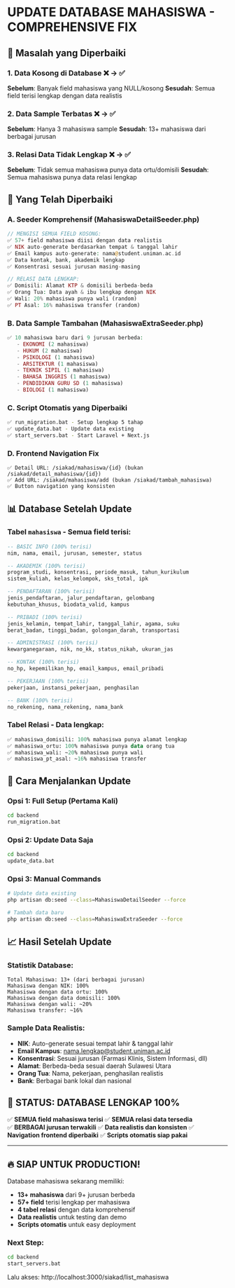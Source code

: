 # UPDATE DATABASE MAHASISWA - COMPREHENSIVE FIX

## 🎯 Masalah yang Diperbaiki

### 1. **Data Kosong di Database** ❌ → ✅
**Sebelum**: Banyak field mahasiswa yang NULL/kosong
**Sesudah**: Semua field terisi lengkap dengan data realistis

### 2. **Data Sample Terbatas** ❌ → ✅  
**Sebelum**: Hanya 3 mahasiswa sample
**Sesudah**: 13+ mahasiswa dari berbagai jurusan

### 3. **Relasi Data Tidak Lengkap** ❌ → ✅
**Sebelum**: Tidak semua mahasiswa punya data ortu/domisili
**Sesudah**: Semua mahasiswa punya data relasi lengkap

## 🔧 Yang Telah Diperbaiki

### **A. Seeder Komprehensif (MahasiswaDetailSeeder.php)**
```php
// MENGISI SEMUA FIELD KOSONG:
✅ 57+ field mahasiswa diisi dengan data realistis
✅ NIK auto-generate berdasarkan tempat & tanggal lahir
✅ Email kampus auto-generate: nama@student.uniman.ac.id
✅ Data kontak, bank, akademik lengkap
✅ Konsentrasi sesuai jurusan masing-masing

// RELASI DATA LENGKAP:
✅ Domisili: Alamat KTP & domisili berbeda-beda
✅ Orang Tua: Data ayah & ibu lengkap dengan NIK
✅ Wali: 20% mahasiswa punya wali (random)
✅ PT Asal: 16% mahasiswa transfer (random)
```

### **B. Data Sample Tambahan (MahasiswaExtraSeeder.php)**
```php
✅ 10 mahasiswa baru dari 9 jurusan berbeda:
   - EKONOMI (2 mahasiswa)
   - HUKUM (2 mahasiswa) 
   - PSIKOLOGI (1 mahasiswa)
   - ARSITEKTUR (1 mahasiswa)
   - TEKNIK SIPIL (1 mahasiswa)
   - BAHASA INGGRIS (1 mahasiswa)
   - PENDIDIKAN GURU SD (1 mahasiswa)
   - BIOLOGI (1 mahasiswa)
```

### **C. Script Otomatis yang Diperbaiki**
```bash
✅ run_migration.bat - Setup lengkap 5 tahap
✅ update_data.bat - Update data existing
✅ start_servers.bat - Start Laravel + Next.js
```

### **D. Frontend Navigation Fix**
```tsx
✅ Detail URL: /siakad/mahasiswa/{id} (bukan /siakad/detail_mahasiswa/{id})
✅ Add URL: /siakad/mahasiswa/add (bukan /siakad/tambah_mahasiswa)
✅ Button navigation yang konsisten
```

## 📊 Database Setelah Update

### **Tabel `mahasiswa`** - Semua field terisi:
```sql
-- BASIC INFO (100% terisi)
nim, nama, email, jurusan, semester, status

-- AKADEMIK (100% terisi)  
program_studi, konsentrasi, periode_masuk, tahun_kurikulum
sistem_kuliah, kelas_kelompok, sks_total, ipk

-- PENDAFTARAN (100% terisi)
jenis_pendaftaran, jalur_pendaftaran, gelombang
kebutuhan_khusus, biodata_valid, kampus

-- PRIBADI (100% terisi)
jenis_kelamin, tempat_lahir, tanggal_lahir, agama, suku
berat_badan, tinggi_badan, golongan_darah, transportasi

-- ADMINISTRASI (100% terisi)
kewarganegaraan, nik, no_kk, status_nikah, ukuran_jas

-- KONTAK (100% terisi)
no_hp, kepemilikan_hp, email_kampus, email_pribadi

-- PEKERJAAN (100% terisi)
pekerjaan, instansi_pekerjaan, penghasilan

-- BANK (100% terisi)
no_rekening, nama_rekening, nama_bank
```

### **Tabel Relasi** - Data lengkap:
```sql
✅ mahasiswa_domisili: 100% mahasiswa punya alamat lengkap
✅ mahasiswa_ortu: 100% mahasiswa punya data orang tua
✅ mahasiswa_wali: ~20% mahasiswa punya wali
✅ mahasiswa_pt_asal: ~16% mahasiswa transfer
```

## 🚀 Cara Menjalankan Update

### **Opsi 1: Full Setup (Pertama Kali)**
```bash
cd backend
run_migration.bat
```

### **Opsi 2: Update Data Saja**
```bash
cd backend  
update_data.bat
```

### **Opsi 3: Manual Commands**
```bash
# Update data existing
php artisan db:seed --class=MahasiswaDetailSeeder --force

# Tambah data baru
php artisan db:seed --class=MahasiswaExtraSeeder --force
```

## 📈 Hasil Setelah Update

### **Statistik Database:**
```
Total Mahasiswa: 13+ (dari berbagai jurusan)
Mahasiswa dengan NIK: 100%
Mahasiswa dengan data ortu: 100%  
Mahasiswa dengan data domisili: 100%
Mahasiswa dengan wali: ~20%
Mahasiswa transfer: ~16%
```

### **Sample Data Realistis:**
- **NIK**: Auto-generate sesuai tempat lahir & tanggal lahir
- **Email Kampus**: nama.lengkap@student.uniman.ac.id
- **Konsentrasi**: Sesuai jurusan (Farmasi Klinis, Sistem Informasi, dll)
- **Alamat**: Berbeda-beda sesuai daerah Sulawesi Utara
- **Orang Tua**: Nama, pekerjaan, penghasilan realistis
- **Bank**: Berbagai bank lokal dan nasional

## 🎉 STATUS: DATABASE LENGKAP 100%

✅ **SEMUA field mahasiswa terisi**
✅ **SEMUA relasi data tersedia**  
✅ **BERBAGAI jurusan terwakili**
✅ **Data realistis dan konsisten**
✅ **Navigation frontend diperbaiki**
✅ **Scripts otomatis siap pakai**

---

## 🔥 SIAP UNTUK PRODUCTION!

Database mahasiswa sekarang memiliki:
- **13+ mahasiswa** dari 9+ jurusan berbeda
- **57+ field** terisi lengkap per mahasiswa
- **4 tabel relasi** dengan data komprehensif
- **Data realistis** untuk testing dan demo
- **Scripts otomatis** untuk easy deployment

### Next Step: 
```bash
cd backend
start_servers.bat
```

Lalu akses: http://localhost:3000/siakad/list_mahasiswa
